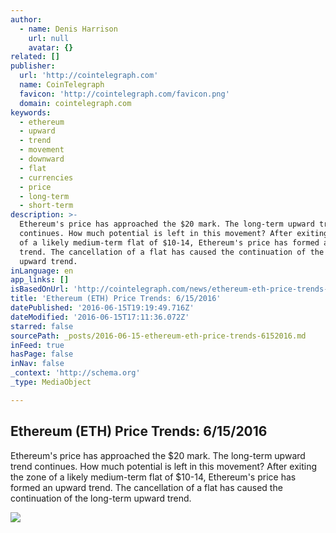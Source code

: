 ```yaml
---
author:
  - name: Denis Harrison
    url: null
    avatar: {}
related: []
publisher:
  url: 'http://cointelegraph.com'
  name: CoinTelegraph
  favicon: 'http://cointelegraph.com/favicon.png'
  domain: cointelegraph.com
keywords:
  - ethereum
  - upward
  - trend
  - movement
  - downward
  - flat
  - currencies
  - price
  - long-term
  - short-term
description: >-
  Ethereum's price has approached the $20 mark. The long-term upward trend
  continues. How much potential is left in this movement? After exiting the zone
  of a likely medium-term flat of $10-14, Ethereum's price has formed an upward
  trend. The cancellation of a flat has caused the continuation of the long-term
  upward trend.
inLanguage: en
app_links: []
isBasedOnUrl: 'http://cointelegraph.com/news/ethereum-eth-price-trends-6152016'
title: 'Ethereum (ETH) Price Trends: 6/15/2016'
datePublished: '2016-06-15T19:19:49.716Z'
dateModified: '2016-06-15T17:11:36.072Z'
starred: false
sourcePath: _posts/2016-06-15-ethereum-eth-price-trends-6152016.md
inFeed: true
hasPage: false
inNav: false
_context: 'http://schema.org'
_type: MediaObject

---
```

<article style=""><h1>Ethereum (ETH) Price Trends: 6/15/2016</h1><p>Ethereum's price has approached the $20 mark. The long-term upward trend continues. How much potential is left in this movement? After exiting the zone of a likely medium-term flat of $10-14, Ethereum's price has formed an upward trend. The cancellation of a flat has caused the continuation of the long-term upward trend.</p><img src="http://cointelegraph.com/storage/uploads/view/0a279005688c2e259d14a0b59246b154.png" /></article>